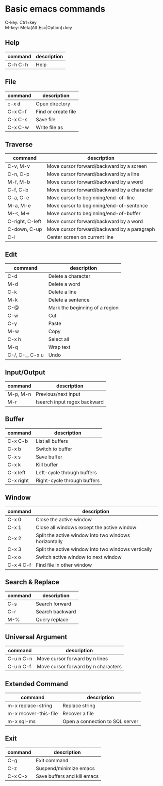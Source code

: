 # Basic emacs commands
C-key: Ctrl+key  
M-key: Meta(Alt|Esc|Option)+key

## Help
|command|description|
|-------|-----------|
|C-h C-h|Help|

## File
|command|description|
|-------|-----------|
|c-x d|Open directory|
|C-x C-f|Find or create file|
|C-x C-s|Save file|
|C-x C-w|Write file as|

## Traverse
|command|description|
|-------|-----------|
|C-v, M-v|Move cursor forward/backward by a screen|
|C-n, C-p|Move cursor forward/backward by a line|
|M-f, M-b|Move cursor forward/backward by a word|
|C-f, C-b|Move cursor forward/backward by a character|
|C-a, C-e|Move cursor to beginning/end-of-line|
|M-a, M-e|Move cursor to beginning/end-of-sentence|
|M-<, M->|Move cursor to beginning/end-of-buffer|
|C-right, C-left|Move cursor forward/backward by a word|
|C-down, C-up|Move cursor forward/backward by a paragraph|
|C-l|Center screen on current line|

## Edit
|command|description|
|-------|-----------|
|C-d|Delete a character|
|M-d|Delete a word|
|C-k|Delete a line|
|M-k|Delete a sentence|
|C-@|Mark the beginning of a region|
|C-w|Cut|
|C-y|Paste|
|M-w|Copy|
|C-x h|Select all|
|M-q|Wrap text|
|C-/, C-_, C-x u|Undo|

## Input/Output
|command|description|
|-------|-----------|
|M-p, M-n|Previous/next input|
|M-r|Isearch input regex backward|

## Buffer
|command|description|
|-------|-----------|
|C-x C-b|List all buffers|
|C-x b|Switch to buffer|
|C-x s|Save buffer|
|C-x k|Kill buffer|
|C-x left|Left-cycle through buffers|
|C-x right|Right-cycle through buffers|

## Window
|command|description|
|-------|-----------|
|C-x 0|Close the active window|
|C-x 1|Close all windows except the active window|
|C-x 2|Split the active window into two windows horizontally|
|C-x 3|Split the active window into two windows vertically|
|C-x o|Switch active window to next window|
|C-x 4 C-f|Find file in other window|

## Search & Replace
|command|description|
|-------|-----------|
|C-s|Search forward|
|C-r|Search backward|
|M-%|Query replace|

## Universal Argument
|command|description|
|-------|-----------|
|C-u n C-n|Move cursor forward by n lines|
|C-u n C-f|Move cursor forward by n characters|

## Extended Command
|command|description|
|-------|-----------|
|m-x replace-string|Replace string|
|m-x recover-this-file|Recover a file|
|m-x sql-ms|Open a connection to SQL server|

## Exit
|command|description|
|-------|-----------|
|C-g|Exit command|
|C-z|Suspend/minimize emacs|
|C-x C-x|Save buffers and kill emacs|
